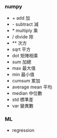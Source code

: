 ### numpy
- \+ add 加
- \- subtract 減
- \* multiply 乘
- / divide 除
- ** 次方
- sqrt 平方
- dot 矩陣相乘
- sum 加總
- max 最大值
- min 最小值
- cumsum 累加
- average mean 平均
- median 中位數
- std 標準差
- var 變異數
### ML
- regression